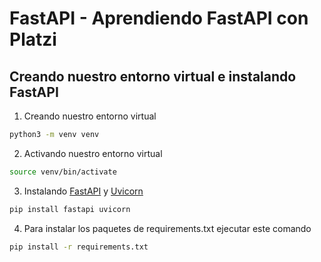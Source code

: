 # FastAPI - Aprendiendo FastAPI con Platzi
## Creando nuestro entorno virtual e instalando FastAPI
1. Creando nuestro entorno virtual
```sh
python3 -m venv venv
```
2. Activando nuestro entorno virtual
```sh
source venv/bin/activate
```
3. Instalando [FastAPI](https://fastapi.tiangolo.com/) y [Uvicorn](https://www.uvicorn.org/)
```sh
pip install fastapi uvicorn
```
4. Para instalar los paquetes de requirements.txt ejecutar este comando
```sh
pip install -r requirements.txt
```
